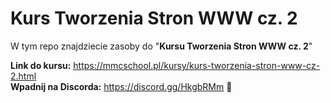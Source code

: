 # Kurs Tworzenia Stron WWW cz. 2
W tym repo znajdziecie zasoby do "**Kursu Tworzenia Stron WWW cz. 2**"

**Link do kursu:** <a href="https://mmcschool.pl/kursy/kurs-tworzenia-stron-www-cz-2.html" target="_blank">https://mmcschool.pl/kursy/kurs-tworzenia-stron-www-cz-2.html</a> <br>
**Wpadnij na Discorda:** https://discord.gg/HkgbRMm 🙂
